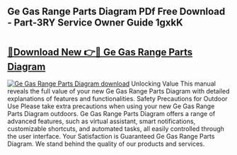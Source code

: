 ## Ge Gas Range Parts Diagram PDf Free Download - Part-3RY Service Owner Guide 1gxkK

# <h2><a href="http://dfpf6z6.blite.top/?on=Ge+Gas+Range+Parts+Diagram">🔗Download New 👉🔴 Ge Gas Range Parts Diagram</a></h2>

[![Ge Gas Range Parts Diagram download](https://i.imgur.com/lujVjoI.png)](http://dfpf6z6.blite.top/?on=Ge+Gas+Range+Parts+Diagram)
Unlocking Value This manual reveals the full value of your new Ge Gas Range Parts Diagram with detailed explanations of features and functionalities. Safety Precautions for Outdoor Use Please take extra precautions when using your new Ge Gas Range Parts Diagram outdoors. Ge Gas Range Parts Diagram offers a range of advanced features, such as virtual assistant, smart notifications, customizable shortcuts, and automated tasks, all easily controlled through the user interface. Your Satisfaction is Guaranteed Ge Gas Range Parts Diagram. We stand behind the quality of our products and services.
